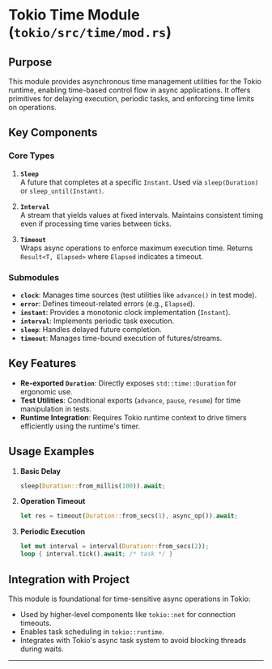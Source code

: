 # Tokio Time Module (`tokio/src/time/mod.rs`)

## Purpose
This module provides asynchronous time management utilities for the Tokio runtime, enabling time-based control flow in async applications. It offers primitives for delaying execution, periodic tasks, and enforcing time limits on operations.

## Key Components

### Core Types
1. **`Sleep`**  
   A future that completes at a specific `Instant`. Used via `sleep(Duration)` or `sleep_until(Instant)`.

2. **`Interval`**  
   A stream that yields values at fixed intervals. Maintains consistent timing even if processing time varies between ticks.

3. **`Timeout`**  
   Wraps async operations to enforce maximum execution time. Returns `Result<T, Elapsed>` where `Elapsed` indicates a timeout.

### Submodules
- **`clock`**: Manages time sources (test utilities like `advance()` in test mode).
- **`error`**: Defines timeout-related errors (e.g., `Elapsed`).
- **`instant`**: Provides a monotonic clock implementation (`Instant`).
- **`interval`**: Implements periodic task execution.
- **`sleep`**: Handles delayed future completion.
- **`timeout`**: Manages time-bound execution of futures/streams.

## Key Features
- **Re-exported `Duration`**: Directly exposes `std::time::Duration` for ergonomic use.
- **Test Utilities**: Conditional exports (`advance`, `pause`, `resume`) for time manipulation in tests.
- **Runtime Integration**: Requires Tokio runtime context to drive timers efficiently using the runtime's timer.

## Usage Examples
1. **Basic Delay**  
   ```rust
   sleep(Duration::from_millis(100)).await;
   ```

2. **Operation Timeout**  
   ```rust
   let res = timeout(Duration::from_secs(1), async_op()).await;
   ```

3. **Periodic Execution**  
   ```rust
   let mut interval = interval(Duration::from_secs(2));
   loop { interval.tick().await; /* task */ }
   ```

## Integration with Project
This module is foundational for time-sensitive async operations in Tokio:
- Used by higher-level components like `tokio::net` for connection timeouts.
- Enables task scheduling in `tokio::runtime`.
- Integrates with Tokio's async task system to avoid blocking threads during waits.

---
